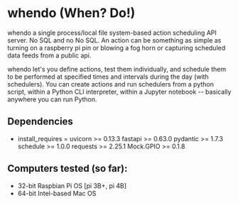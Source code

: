 # whendo (When? Do!)

whendo a single process/local file system-based action scheduling API server. No SQL and no No SQL. An action can be something as simple as turning on a raspberry pi pin or blowing a fog horn or capturing scheduled data feeds from a public api.

whendo let's you define actions, test them individually, and schedule them to be performed at specified times and intervals during the day (with schedulers). You can create actions and run schedulers from a python script, within a Python CLI interpreter, within a Jupyter notebook -- basically anywhere you can run Python.

## Dependencies

- install_requires =
    uvicorn >= 0.13.3
    fastapi >= 0.63.0
    pydantic >= 1.7.3
    schedule >= 1.0.0
    requests >= 2.25.1
    Mock.GPIO >= 0.1.8

## Computers tested (so far):

- 32-bit Raspbian Pi OS [pi 3B+, pi 4B]
- 64-bit Intel-based Mac OS

